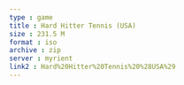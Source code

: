 ```yaml
---
type : game
title : Hard Hitter Tennis (USA)
size : 231.5 M
format : iso
archive : zip
server : myrient
link2 : Hard%20Hitter%20Tennis%20%28USA%29
---
```

